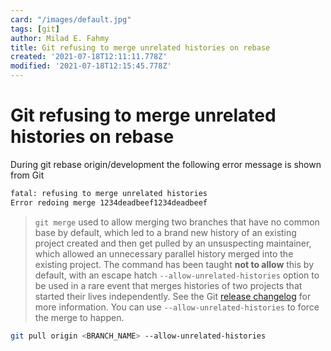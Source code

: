 ```yaml
---
card: "/images/default.jpg"
tags: [git]
author: Milad E. Fahmy
title: Git refusing to merge unrelated histories on rebase
created: '2021-07-18T12:11:11.778Z'
modified: '2021-07-18T12:15:45.778Z'
---
```

# Git refusing to merge unrelated histories on rebase
During git rebase origin/development the following error message is shown from Git
```bash
fatal: refusing to merge unrelated histories
Error redoing merge 1234deadbeef1234deadbeef
```
> `git merge` used to allow merging two branches that have no common base by default, which led to a brand new history of an existing project created and then get pulled by an unsuspecting maintainer, which allowed an unnecessary parallel history merged into the existing project. The command has been taught **not to allow** this by default, with an escape hatch `--allow-unrelated-histories` option to be used in a rare event that merges histories of two projects that started their lives independently.
See the Git [release changelog](https://github.com/git/git/blob/master/Documentation/RelNotes/2.9.0.txt#L58-L68) for more information.
You can use `--allow-unrelated-histories` to force the merge to happen.
```bash
git pull origin <BRANCH_NAME> --allow-unrelated-histories
```
